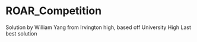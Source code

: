 # ROAR_Competition

Solution by William Yang from Irvington high, based off University High Last best solution
